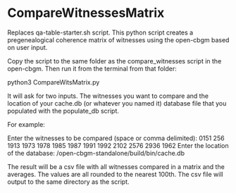 # CompareWitnessesMatrix
Replaces qa-table-starter.sh script. This python script creates a pregenealogical coherence matrix of witnesses using the open-cbgm based on user input.

Copy the script to the same folder as the compare_witnesses script in the open-cbgm. Then run it from the terminal from that folder:
 
python3 CompareWitsMatrix.py
 
It will ask for two inputs. The witnesses you want to compare and the location of your cache.db (or whatever you named it) database file that you populated with the populate_db script.

For example:

Enter the witnesses to be compared (space or comma delimited): 0151 256 1913 1973 1978 1985 1987 1991 1992 2102 2576 2936 1962
Enter the location of the database: /open-cbgm-standalone/build/bin/cache.db
 
The result will be a csv file with all witnesses compared in a matrix and the averages. The values are all rounded to the nearest 100th. The csv file will output to the same directory as the script. 
